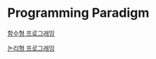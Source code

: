 # Programming Paradigm

[함수형 프로그래밍](Programming_Paradigm/함수형_프로그래밍.md)

[논리형 프로그래밍](Programming_Paradigm/논리형_프로그래밍.md)